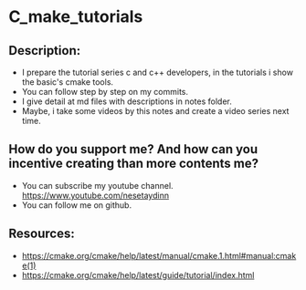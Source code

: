 # C_make_tutorials

## Description:
- I prepare the tutorial series c and c++ developers, in the tutorials i show the basic's cmake tools.
- You can follow step by step on my commits.
- I give detail at md files with descriptions in notes folder.
- Maybe, i take some videos by this notes and create a video series next time.

## How do you support me? And how can you incentive creating than more contents me? 
- You can subscribe my youtube channel. <https://www.youtube.com/nesetaydinn>
- You can follow me on github.

## Resources:
- <https://cmake.org/cmake/help/latest/manual/cmake.1.html#manual:cmake(1)>
- <https://cmake.org/cmake/help/latest/guide/tutorial/index.html>